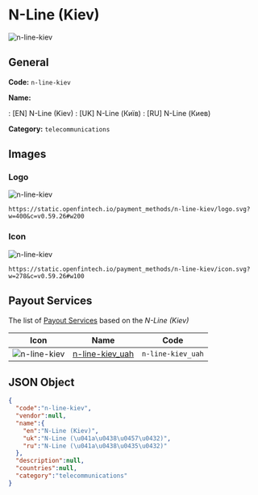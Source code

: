 
# N-Line (Kiev) 
![n-line-kiev](https://static.openfintech.io/payment_methods/n-line-kiev/logo.svg?w=400&c=v0.59.26#w200)  

## General 
**Code:** `n-line-kiev` 
 
**Name:** 
 
:	[EN] N-Line (Kiev) 
:	[UK] N-Line (Київ) 
:	[RU] N-Line (Киев) 
 
**Category:** `telecommunications` 
 

## Images 

### Logo 
![n-line-kiev](https://static.openfintech.io/payment_methods/n-line-kiev/logo.svg?w=400&c=v0.59.26#w200)  

```
https://static.openfintech.io/payment_methods/n-line-kiev/logo.svg?w=400&c=v0.59.26#w200
```  

### Icon 
![n-line-kiev](https://static.openfintech.io/payment_methods/n-line-kiev/icon.svg?w=278&c=v0.59.26#w100)  

```
https://static.openfintech.io/payment_methods/n-line-kiev/icon.svg?w=278&c=v0.59.26#w100
```  

## Payout Services 
 
The list of [Payout Services](/payout-services/) based on the _N-Line (Kiev)_ 

|Icon|Name|Code| 
|:---:|:---:|:---:| 
|![n-line-kiev](https://static.openfintech.io/payout_methods/n-line-kiev/icon.svg?w=278&c=v0.59.26#w40) |[n-line-kiev_uah](/payout-services/n-line-kiev_uah/)|`n-line-kiev_uah`| 
 

## JSON Object 

```json
{
  "code":"n-line-kiev",
  "vendor":null,
  "name":{
    "en":"N-Line (Kiev)",
    "uk":"N-Line (\u041a\u0438\u0457\u0432)",
    "ru":"N-Line (\u041a\u0438\u0435\u0432)"
  },
  "description":null,
  "countries":null,
  "category":"telecommunications"
}
```  
